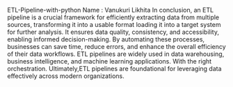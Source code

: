 ETL-Pipeline-with-python
Name :  Vanukuri Likhita
In conclusion, an ETL pipeline is a crucial framework for efficiently extracting data from multiple sources, transforming it into a usable format
loading it into a target system for further analysis. It ensures data quality, consistency, and accessibility, enabling informed decision-making. 
By automating these processes, businesses can save time, reduce errors, and enhance the overall efficiency of their data workflows. 
ETL pipelines are widely used in data warehousing, business intelligence, and machine learning applications. With the right orchestration.
Ultimately,ETL pipelines are foundational for leveraging data effectively across modern organizations.
